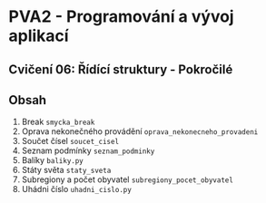 # PVA2 - Programování a vývoj aplikací
## Cvičení 06: Řídící struktury - Pokročilé

## Obsah
1. Break `smycka_break`
2. Oprava nekonečného provádění `oprava_nekonecneho_provadeni`
3. Součet čísel `soucet_cisel`
4. Seznam podmínky `seznam_podminky`
5. Balíky `baliky.py`
6. Státy světa `staty_sveta`
7. Subregiony a počet obyvatel `subregiony_pocet_obyvatel`
8. Uhádni číslo `uhadni_cislo.py`
